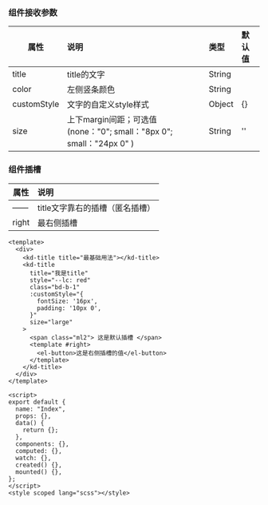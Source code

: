  ### 组件接收参数
属性 | 说明 | 类型 | 默认值
--- | :---| :---| :---
title |  title的文字 | String | 
color | 左侧竖条颜色| String | 
customStyle | 文字的自定义style样式| Object | {}
size | 上下margin间距；可选值(none："0"; small："8px 0"; small："24px 0" ) | String | ''
 ### 组件插槽
属性 | 说明  
--- | :---
—— |  title文字靠右的插槽（匿名插槽） 
right | 最右侧插槽


```
<template>
  <div>
    <kd-title title="最基础用法"></kd-title>
    <kd-title
      title="我是title"
      style="--lc: red"
      class="bd-b-1"
      :customStyle="{
        fontSize: '16px',
        padding: '10px 0',
      }"
      size="large"
    >
      <span class="ml2"> 这是默认插槽 </span>
      <template #right>
        <el-button>这是右侧插槽的值</el-button>
      </template>
    </kd-title>
  </div>
</template>

<script>
export default {
  name: "Index",
  props: {},
  data() {
    return {};
  },
  components: {},
  computed: {},
  watch: {},
  created() {},
  mounted() {},
};
</script>
<style scoped lang="scss"></style>

```
